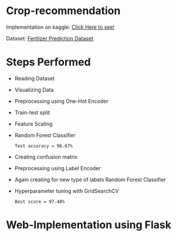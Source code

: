 # Crop-recommendation
Implementation on kaggle: [Click Here to see!](https://www.kaggle.com/nandinibagga/fertilizer-type-prediction)

Dataset: [Fertlizer Prediction Dataset](https://www.kaggle.com/gdabhishek/fertilizer-prediction)

# Steps Performed
* Reading Dataset
* Visualizing Data
* Preprocessing using One-Hot Encoder
* Train-test split
* Feature Scaling
* Random Forest Classifier

      Test accuracy = 96.67%

* Creating confusion matrix
* Preprocessing using Label Encoder
* Again creating for new type of labels Random Forest Classifier
* Hyperparameter tuning with GridSearchCV
  
      Best score = 97.48%
      
# Web-Implementation using Flask


